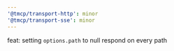 ```yaml
---
'@tmcp/transport-http': minor
'@tmcp/transport-sse': minor
---
```


feat: setting `options.path` to null respond on every path

